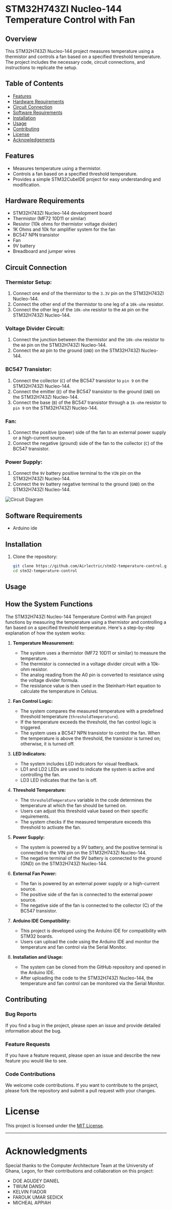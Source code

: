 # STM32H743ZI Nucleo-144 Temperature Control with Fan

## Overview

This STM32H743ZI Nucleo-144 project measures temperature using a thermistor and controls a fan based on a specified threshold temperature. The project includes the necessary code, circuit connections, and instructions to replicate the setup.

## Table of Contents

- [Features](#features)
- [Hardware Requirements](#hardware-requirements)
- [Circuit Connection](#circuit-connection)
- [Software Requirements](#software-requirements)
- [Installation](#installation)
- [Usage](#usage)
- [Contributing](#contributing)
- [License](#license)
- [Acknowledgements](#acknowledgements)

## Features

- Measures temperature using a thermistor.
- Controls a fan based on a specified threshold temperature.
- Provides a simple STM32CubeIDE project for easy understanding and modification.

## Hardware Requirements

- STM32H743ZI Nucleo-144 development board
- Thermistor (MF72 10D11 or similar)
- Resistor (10k ohms for thermistor voltage divider)
- 1K Ohms and 10k for amplifier system for the fan
- BC547 NPN transistor
- Fan
- 9V battery
- Breadboard and jumper wires

## Circuit Connection

### Thermistor Setup:

1. Connect one end of the thermistor to the `3.3V` pin on the STM32H743ZI Nucleo-144.
2. Connect the other end of the thermistor to one leg of a `10k-ohm` resistor.
3. Connect the other leg of the `10k-ohm` resistor to the `A0` pin on the STM32H743ZI Nucleo-144.

### Voltage Divider Circuit:

1. Connect the junction between the thermistor and the `10k-ohm` resistor to the `A0` pin on the STM32H743ZI Nucleo-144.
2. Connect the `A0` pin to the ground (`GND`) on the STM32H743ZI Nucleo-144.

### BC547 Transistor:

1. Connect the collector (`C`) of the BC547 transistor to `pin 9` on the STM32H743ZI Nucleo-144.
2. Connect the emitter (`E`) of the BC547 transistor to the ground (`GND`) on the STM32H743ZI Nucleo-144.
3. Connect the base (`B`) of the BC547 transistor through a `1k-ohm` resistor to `pin 9` on the STM32H743ZI Nucleo-144.

### Fan:

1. Connect the positive (power) side of the fan to an external power supply or a high-current source.
2. Connect the negative (ground) side of the fan to the collector (`C`) of the BC547 transistor.

### Power Supply:

1. Connect the `9V` battery positive terminal to the `VIN` pin on the STM32H743ZI Nucleo-144.
2. Connect the `9V` battery negative terminal to the ground (`GND`) on the STM32H743ZI Nucleo-144.

![Circuit Diagram](/images/circuit_diagram.png)

## Software Requirements

- Arduino ide

## Installation

1. Clone the repository:

   ```bash
   git clone https://github.com/Airlectric/stm32-temperature-control.git
   cd stm32-temperature-control


## Usage
## How the System Functions

The STM32H743ZI Nucleo-144 Temperature Control with Fan project functions by measuring the temperature using a thermistor and controlling a fan based on a specified threshold temperature. Here's a step-by-step explanation of how the system works:

1. **Temperature Measurement:**
   - The system uses a thermistor (MF72 10D11 or similar) to measure the temperature.
   - The thermistor is connected in a voltage divider circuit with a 10k-ohm resistor.
   - The analog reading from the A0 pin is converted to resistance using the voltage divider formula.
   - The resistance value is then used in the Steinhart-Hart equation to calculate the temperature in Celsius.

2. **Fan Control Logic:**
   - The system compares the measured temperature with a predefined threshold temperature (`thresholdTemperature`).
   - If the temperature exceeds the threshold, the fan control logic is triggered.
   - The system uses a BC547 NPN transistor to control the fan. When the temperature is above the threshold, the transistor is turned on; otherwise, it is turned off.

3. **LED Indicators:**
   - The system includes LED indicators for visual feedback.
   - LD1 and LD2 LEDs are used to indicate the system is active and controlling the fan.
   - LD3 LED indicates that the fan is off.

4. **Threshold Temperature:**
   - The `thresholdTemperature` variable in the code determines the temperature at which the fan should be turned on.
   - Users can adjust this threshold value based on their specific requirements.
   - The system checks if the measured temperature exceeds this threshold to activate the fan.

5. **Power Supply:**
   - The system is powered by a 9V battery, and the positive terminal is connected to the VIN pin on the STM32H743ZI Nucleo-144.
   - The negative terminal of the 9V battery is connected to the ground (GND) on the STM32H743ZI Nucleo-144.

6. **External Fan Power:**
   - The fan is powered by an external power supply or a high-current source.
   - The positive side of the fan is connected to the external power source.
   - The negative side of the fan is connected to the collector (C) of the BC547 transistor.

7. **Arduino IDE Compatibility:**
   - This project is developed using the Arduino IDE for compatibility with STM32 boards.
   - Users can upload the code using the Arduino IDE and monitor the temperature and fan control via the Serial Monitor.

8. **Installation and Usage:**
   - The system can be cloned from the GitHub repository and opened in the Arduino IDE.
   - After uploading the code to the STM32H743ZI Nucleo-144, the temperature and fan control can be monitored via the Serial Monitor.


## Contributing

### Bug Reports

If you find a bug in the project, please open an issue and provide detailed information about the bug.

### Feature Requests

If you have a feature request, please open an issue and describe the new feature you would like to see.

### Code Contributions

We welcome code contributions. If you want to contribute to the project, please fork the repository and submit a pull request with your changes.

# License

This project is licensed under the [MIT License](LICENSE).

---

# Acknowledgments

Special thanks to the Computer Architecture Team at the University of Ghana, Legon, for their contributions and collaboration on this project:

- DOE AGUDEY DANIEL
- TWUM DANSO
- KELVIN FIADOR
- FAROUK UMAR SEDICK
- MICHEAL APPIAH

